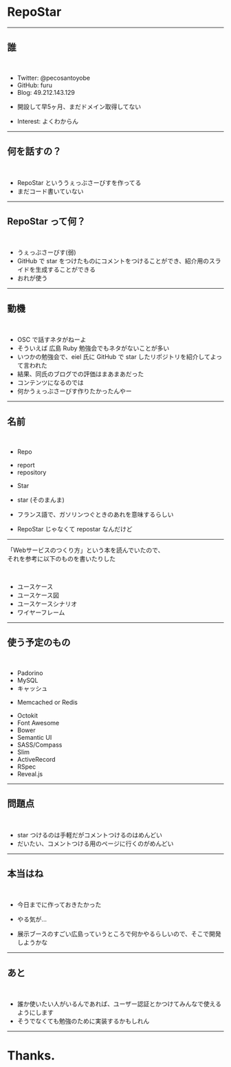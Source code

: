 # RepoStar

---

## 誰

<br>

* Twitter: @pecosantoyobe
* GitHub: furu
* Blog: 49.212.143.129
 - 開設して早5ヶ月、まだドメイン取得してない
* Interest: よくわからん

---

## 何を話すの？

<br>

* RepoStar といううぇっぶさーびすを作ってる
* まだコード書いていない

---

## RepoStar って何？

<br>

* うぇっぶさーびす(弱)
* GitHub で star をつけたものにコメントをつけることができ、紹介用のスライドを生成することができる
* おれが使う

---

## 動機

<br>

* OSC で話すネタがねーよ
* そういえば 広島 Ruby 勉強会でもネタがないことが多い
* いつかの勉強会で、eiel 氏に GitHub で star したリポジトリを紹介してよって言われた
* 結果、同氏のブログでの評価はまあまあだった
* コンテンツになるのでは
* 何かうぇっぶさーびす作りたかったんやー

---

## 名前

<br>

* Repo
 - report
 - repository
* Star
 - star (そのまんま)
* フランス語で、ガソリンつぐときのあれを意味するらしい
 - RepoStar じゃなくて repostar なんだけど


---

「Webサービスのつくり方」という本を読んでいたので、<br>それを参考に以下のものを書いたりした

<br>

* ユースケース
* ユースケース図
* ユースケースシナリオ
* ワイヤーフレーム

---

## 使う予定のもの

<br>

* Padorino
* MySQL
* キャッシュ
 - Memcached or Redis
* Octokit
* Font Awesome
* Bower
* Semantic UI
* SASS/Compass
* Slim
* ActiveRecord
* RSpec
* Reveal.js

---

## 問題点

<br>

* star つけるのは手軽だがコメントつけるのはめんどい
* だいたい、コメントつける用のページに行くのがめんどい

---

## 本当はね

<br>

* 今日までに作っておきたかった
 - やる気が…
* 展示ブースのすごい広島っていうところで何かやるらしいので、そこで開発しようかな

---

## あと

<br>

* 誰か使いたい人がいるんであれば、ユーザー認証とかつけてみんなで使えるようにします
* そうでなくても勉強のために実装するかもしれん

---

# Thanks.
